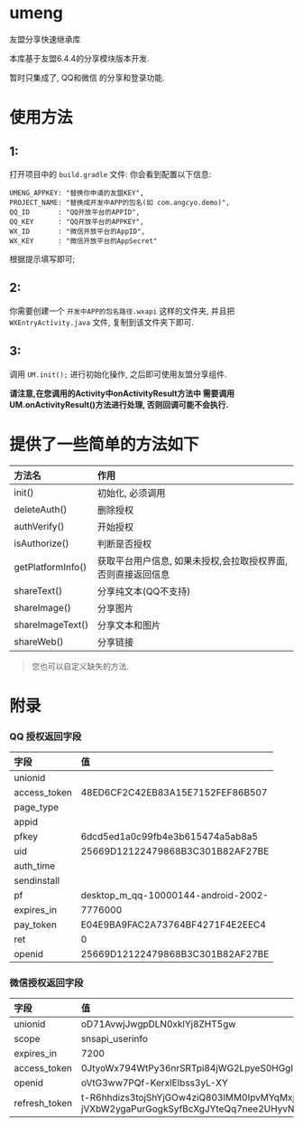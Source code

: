 # umeng
友盟分享快速继承库

本库基于友盟6.4.4的分享模块版本开发.

暂时只集成了, QQ和微信 的分享和登录功能.

# 使用方法
## 1:
打开项目中的 `build.gradle` 文件:
你会看到配置以下信息:
```
UMENG_APPKEY: "替换你申请的友盟KEY",
PROJECT_NAME: "替换成开发中APP的包名(如 com.angcyo.demo)",
QQ_ID       : "QQ开放平台的APPID",
QQ_KEY      : "QQ开放平台的APPKEY",
WX_ID       : "微信开放平台的AppID",
WX_KEY      : "微信开放平台的AppSecret"
```

根据提示填写即可;

## 2:
你需要创建一个 `开发中APP的包名路径.wxapi` 这样的文件夹, 并且把 `WXEntryActivity.java` 文件, 复制到该文件夹下即可.

## 3:
调用 `UM.init();` 进行初始化操作, 之后即可使用友盟分享组件.

**请注意,在您调用的Activity中onActivityResult方法中 需要调用UM.onActivityResult()方法进行处理, 否则回调可能不会执行.**

# 提供了一些简单的方法如下
|方法名|作用|
|:---|:---|
|init()|初始化, 必须调用|
|deleteAuth()|删除授权|
|authVerify()|开始授权|
|isAuthorize()|判断是否授权|
|getPlatformInfo()|获取平台用户信息, 如果未授权,会拉取授权界面, 否则直接返回信息|
|shareText()|分享纯文本(QQ不支持)|
|shareImage()|分享图片|
|shareImageText()|分享文本和图片|
|shareWeb()|分享链接|

> 您也可以自定义缺失的方法.

# 附录
### QQ 授权返回字段
|字段|值|
|:-|:-|
|unionid||
|access_token|48ED6CF2C42EB83A15E7152FEF86B507|
|page_type|
|appid|
|pfkey|6dcd5ed1a0c99fb4e3b615474a5ab8a5|
|uid|25669D12122479868B3C301B82AF27BE|
|auth_time|
|sendinstall|
|pf|desktop_m_qq-10000144-android-2002-|
|expires_in|7776000|
|pay_token|E04E9BA9FAC2A73764BF4271F4E2EEC4|
|ret|0|
|openid|25669D12122479868B3C301B82AF27BE|

### 微信授权返回字段
|字段|值|
|:-|:-|
|unionid|oD71AvwjJwgpDLN0xklYj8ZHT5gw|
|scope|snsapi_userinfo|
|expires_in|7200|
|access_token|0JtyoWx794WtPy36nrSRTpi84jWG2LpyeS0HGgIN1f55h1ztUlvI3xYpHdJKmpYXSGpRovztWO__EGzFOZqim40sTaFm982RxavMpFAQRBw|
|openid|oVtG3ww7PQf-KerxlEIbss3yL-XY|
|refresh_token|t-R6hhdizs3tojShYjGOw4ziQ803lMM0IpvMYqMxjzcW4OJkbJwmvom-jVXbW2ygaPurGogkSyfBcXgJYteQq7nee2UHyvNxS02WUw0dlHU|
